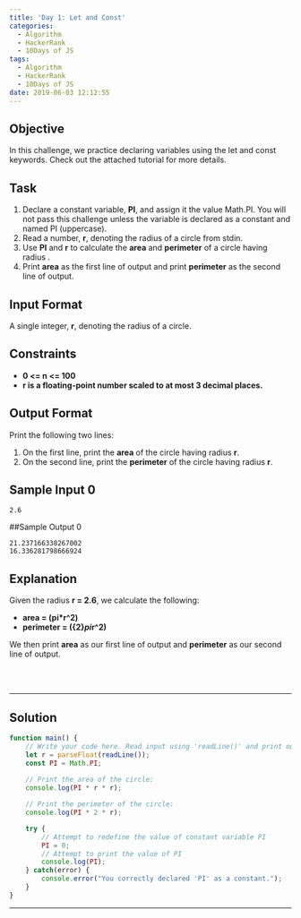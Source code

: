 ```yaml
---
title: 'Day 1: Let and Const'
categories:
  - Algorithm
  - HackerRank
  - 10Days of JS
tags:
  - Algorithm
  - HackerRank
  - 10Days of JS
date: 2019-06-03 12:12:55
---
```


## Objective

In this challenge, we practice declaring variables using the let and const keywords. Check out the attached tutorial for more details.


## Task

1. Declare a constant variable, **PI**, and assign it the value Math.PI. You will not pass this challenge unless the variable is declared as a constant and named PI (uppercase).
2. Read a number, **r**, denoting the radius of a circle from stdin.
3. Use **PI** and **r** to calculate the **area** and **perimeter** of a circle having radius .
4. Print **area** as the first line of output and print **perimeter** as the second line of output.


## Input Format

A single integer, **r**, denoting the radius of a circle.


## Constraints
- **0 <= n <= 100**
- **r is a floating-point number scaled to at most 3 decimal places.**


## Output Format

Print the following two lines:

1. On the first line, print the **area** of the circle having radius **r**.
2. On the second line, print the **perimeter** of the circle having radius **r**.


## Sample Input 0

```
2.6
```


##Sample Output 0

```
21.237166338267002
16.336281798666924
```


## Explanation

Given the radius **r = 2.6**, we calculate the following:
- **area = \(pi*r^2\)**
- **perimeter = \({2}*pi*r^2\)**
 
We then print **area** as our first line of output and **perimeter** as our second line of output.

<br/>
<br/>

---

## Solution

```javascript
function main() {
    // Write your code here. Read input using 'readLine()' and print output using 'console.log()'.
    let r = parseFloat(readLine());
    const PI = Math.PI;
    
    // Print the area of the circle:
    console.log(PI * r * r);

    // Print the perimeter of the circle:
    console.log(PI * 2 * r);

    try {    
        // Attempt to redefine the value of constant variable PI
        PI = 0;
        // Attempt to print the value of PI
        console.log(PI);
    } catch(error) {
        console.error("You correctly declared 'PI' as a constant.");
    }
}
```

---
